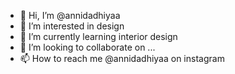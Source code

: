 - 👋 Hi, I’m @annidadhiyaa
- 👀 I’m interested in design
- 🌱 I’m currently learning interior design
- 💞️ I’m looking to collaborate on ...
- 📫 How to reach me @annidadhiyaa on instagram

<!---
annidadhiyaa/annidadhiyaa is a ✨ special ✨ repository because its `README.md` (this file) appears on your GitHub profile.
You can click the Preview link to take a look at your changes.
--->
